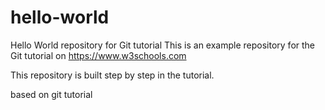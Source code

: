  # hello-world
Hello World repository for Git tutorial
This is an example repository for the Git tutorial on https://www.w3schools.com

This repository is built step by step in the tutorial.

based on git tutorial

